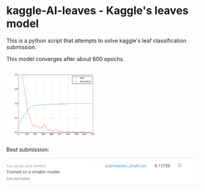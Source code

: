 # kaggle-AI-leaves - Kaggle's leaves model

<p>This is a python script that attempts to solve kaggle's leaf classification submission.</p>
<p>This model converges after about 600 epochs.</p>
<img src="https://raw.githubusercontent.com/dydokamil/kaggle-AI-leaves/master/plot.png" width=50%>
<p>Best submission:</p>
<img src="https://raw.githubusercontent.com/dydokamil/kaggle-AI-leaves/master/submission.png">
